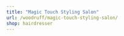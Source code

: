 ```yaml
---
title: "Magic Touch Styling Salon"
url: /woodruff/magic-touch-styling-salon/
shop: hairdresser
---
```

